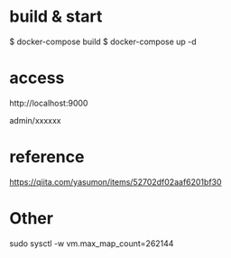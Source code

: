 # build & start

$ docker-compose build
$ docker-compose up -d

# access

http://localhost:9000

admin/xxxxxx

# reference 

https://qiita.com/yasumon/items/52702df02aaf6201bf30


# Other

sudo sysctl -w vm.max_map_count=262144
